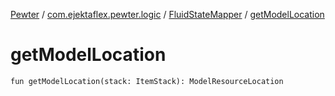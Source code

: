 [Pewter](../../index.md) / [com.ejektaflex.pewter.logic](../index.md) / [FluidStateMapper](index.md) / [getModelLocation](./get-model-location.md)

# getModelLocation

`fun getModelLocation(stack: ItemStack): ModelResourceLocation`
